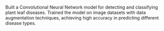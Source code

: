 Built a Convolutional Neural Network model for detecting and classifying plant leaf diseases. Trained the model on image datasets with data augmentation techniques, achieving high accuracy in predicting different disease types.
